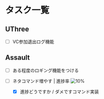 # タスク一覧

## UThree

- [ ] VC参加退出ログ機能

## Assault

- [ ] ある程度のロギング機能をつける

- [ ] ネタコマンド増やす | 進捗率 ![10%](https://progress-bar.dev/10)
	- [x] 進捗どうですか / ダメですコマンド実装
